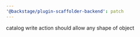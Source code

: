 ```yaml
---
'@backstage/plugin-scaffolder-backend': patch
---
```


catalog write action should allow any shape of object

